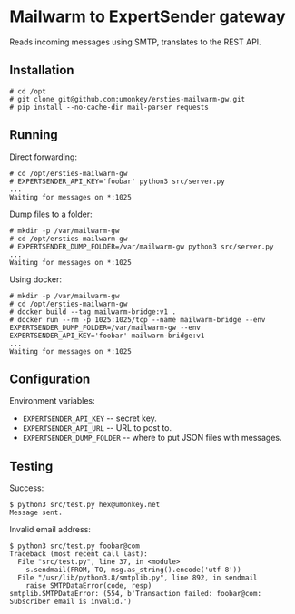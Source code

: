 # Mailwarm to ExpertSender gateway

Reads incoming messages using SMTP, translates to the REST API.


## Installation

```
# cd /opt
# git clone git@github.com:umonkey/ersties-mailwarm-gw.git
# pip install --no-cache-dir mail-parser requests
```


## Running

Direct forwarding:

```
# cd /opt/ersties-mailwarm-gw
# EXPERTSENDER_API_KEY='foobar' python3 src/server.py
...
Waiting for messages on *:1025
```

Dump files to a folder:

```
# mkdir -p /var/mailwarm-gw
# cd /opt/ersties-mailwarm-gw
# EXPERTSENDER_DUMP_FOLDER=/var/mailwarm-gw python3 src/server.py
...
Waiting for messages on *:1025
```

Using docker:

```
# mkdir -p /var/mailwarm-gw
# cd /opt/ersties-mailwarm-gw
# docker build --tag mailwarm-bridge:v1 .
# docker run --rm -p 1025:1025/tcp --name mailwarm-bridge --env EXPERTSENDER_DUMP_FOLDER=/var/mailwarm-gw --env EXPERTSENDER_API_KEY='foobar' mailwarm-bridge:v1
...
Waiting for messages on *:1025
```


## Configuration

Environment variables:

- `EXPERTSENDER_API_KEY` -- secret key.
- `EXPERTSENDER_API_URL` -- URL to post to.
- `EXPERTSENDER_DUMP_FOLDER` -- where to put JSON files with messages.


## Testing

Success:

```
$ python3 src/test.py hex@umonkey.net
Message sent.
```

Invalid email address:

```
$ python3 src/test.py foobar@com
Traceback (most recent call last):
  File "src/test.py", line 37, in <module>
    s.sendmail(FROM, TO, msg.as_string().encode('utf-8'))
  File "/usr/lib/python3.8/smtplib.py", line 892, in sendmail
    raise SMTPDataError(code, resp)
smtplib.SMTPDataError: (554, b'Transaction failed: foobar@com: Subscriber email is invalid.')
```
